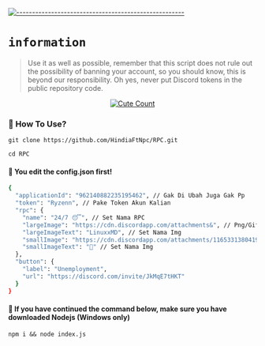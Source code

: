 [![-----------------------------------------------------](https://raw.githubusercontent.com/andreasbm/readme/master/assets/lines/colored.png)](#table-of-contents)

# `information`
> Use it as well as possible, remember that this script does not rule out the possibility of banning your account, so you should know, this is beyond our responsibility. Oh yes, never put Discord tokens in the public repository code. 
<p align="center">
<a href="https://saweria.co/YUSUP909"><img alt="Cute Count" src="https://github-readme-stats.vercel.app/api?username=HindiaFtNpc&theme=tokyonight&show_icons=true"/></a>
</p>

### 📮 How To Use?
```
git clone https://github.com/HindiaFtNpc/RPC.git
```
```
cd RPC
```
#### 🔰 You edit the config.json first!
```sh
{
  "applicationId": "962140882235195462", // Gak Di Ubah Juga Gak Pp
  "token": "Ryzenn", // Pake Token Akun Kalian
  "rpc": {
    "name": "24/7 😴", // Set Nama RPC
    "largeImage": "https://cdn.discordapp.com/attachments&", // Png/Gif Isis Memakai Url Cdn Discord
    "largeImageText": "LinuxxMD", // Set Nama Img
    "smallImage": "https://cdn.discordapp.com/attachments/1165331380419448874/1174799267001532586/verified.gif", // Png/Gif SamaAja
    "smallImageText": "🍉" // Set Nama Img
  },
  "button": {
    "label": "Unemployment",
    "url": "https://discord.com/invite/JkMqE7tHKT"
  }
}
```
#### 🔰 If you have continued the command below, make sure you have downloaded Nodejs (Windows only) 
```
npm i && node index.js
```
